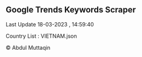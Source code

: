 

## Google Trends Keywords Scraper 
 
Last Update 18-03-2023 , 14:59:40

Country List :
VIETNAM.json



© Abdul Muttaqin 
